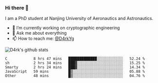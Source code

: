 ### Hi there 👋

I am a PhD student at Nanjing University of Aeronautics and Astronautics.

- 🔭 I’m currently working on cryptographic engineering
- 💬 Ask me about everything
- 📫 How to reach me: [@D4rkYg](https://twitter.com/D4rkYg)

![D4rk's github stats](https://github-readme-stats.vercel.app/api?username=dd4rk&show_icons=true&title_color=fff&icon_color=79ff97&text_color=9f9f9f&bg_color=151515)

<!--START_SECTION:waka-->
```text
C            8 hrs 47 mins   █████████████░░░░░░░░░░░░   52.24 % 
sh           2 hrs 34 mins   ███▓░░░░░░░░░░░░░░░░░░░░░   15.25 % 
Smarty       2 hrs 24 mins   ███▓░░░░░░░░░░░░░░░░░░░░░   14.34 % 
JavaScript   59 mins         █▒░░░░░░░░░░░░░░░░░░░░░░░   05.88 % 
Other        48 mins         █▒░░░░░░░░░░░░░░░░░░░░░░░   04.76 % 
```
<!--END_SECTION:waka-->
